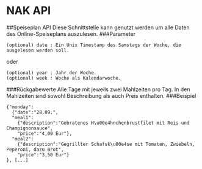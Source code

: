 # NAK API

##Speiseplan API
Diese Schnittstelle kann genutzt werden um alle Daten des Online-Speiseplans auszulesen.
###Parameter
```
(optional) date : Ein Unix Timestamp des Samstags der Woche, die ausgelesen werden soll.
```
oder
```
(optional) year : Jahr der Woche.
(optional) week : Woche als Kalendarwoche.
```
###Rückgabewerte
Alle Tage mit jeweils zwei Mahlzeiten pro Tag. In den Mahlzeiten sind sowohl Beschreibung als auch Preis enthalten.
###Beispiel
```
{"monday":
  {"date":"28.09.",
  "meal1":
    {"description":"Gebratenes H\u00e4hnchenbrustfilet mit Reis und Champignonsauce",
    "price":"4,00 Eur"},
  "meal2":
    {"description":"Gegrillter Schafsk\u00e4se mit Tomaten, Zwiebeln, Peperoni, dazu Brot",
    "price":"3,50 Eur"}
}, [...]
```
